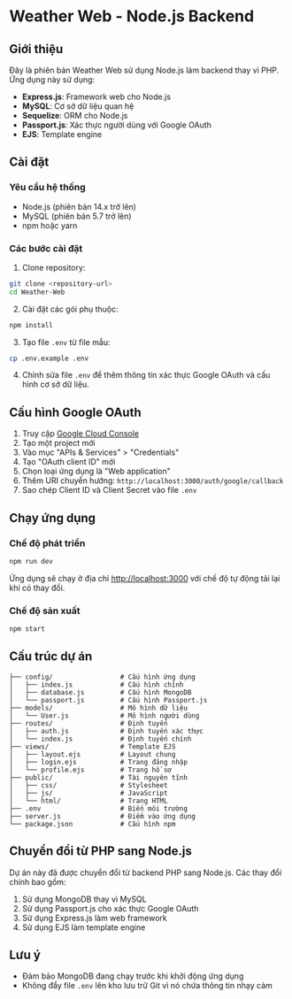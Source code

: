 # Weather Web - Node.js Backend

## Giới thiệu

Đây là phiên bản Weather Web sử dụng Node.js làm backend thay vì PHP. Ứng dụng này sử dụng:

- **Express.js**: Framework web cho Node.js
- **MySQL**: Cơ sở dữ liệu quan hệ
- **Sequelize**: ORM cho Node.js
- **Passport.js**: Xác thực người dùng với Google OAuth
- **EJS**: Template engine

## Cài đặt

### Yêu cầu hệ thống

- Node.js (phiên bản 14.x trở lên)
- MySQL (phiên bản 5.7 trở lên)
- npm hoặc yarn

### Các bước cài đặt

1. Clone repository:

```bash
git clone <repository-url>
cd Weather-Web
```

2. Cài đặt các gói phụ thuộc:

```bash
npm install
```

3. Tạo file `.env` từ file mẫu:

```bash
cp .env.example .env
```

4. Chỉnh sửa file `.env` để thêm thông tin xác thực Google OAuth và cấu hình cơ sở dữ liệu.

## Cấu hình Google OAuth

1. Truy cập [Google Cloud Console](https://console.cloud.google.com/)
2. Tạo một project mới
3. Vào mục "APIs & Services" > "Credentials"
4. Tạo "OAuth client ID" mới
5. Chọn loại ứng dụng là "Web application"
6. Thêm URI chuyển hướng: `http://localhost:3000/auth/google/callback`
7. Sao chép Client ID và Client Secret vào file `.env`

## Chạy ứng dụng

### Chế độ phát triển

```bash
npm run dev
```

Ứng dụng sẽ chạy ở địa chỉ [http://localhost:3000](http://localhost:3000) với chế độ tự động tải lại khi có thay đổi.

### Chế độ sản xuất

```bash
npm start
```

## Cấu trúc dự án

```
├── config/                 # Cấu hình ứng dụng
│   ├── index.js            # Cấu hình chính
│   ├── database.js         # Cấu hình MongoDB
│   └── passport.js         # Cấu hình Passport.js
├── models/                 # Mô hình dữ liệu
│   └── User.js             # Mô hình người dùng
├── routes/                 # Định tuyến
│   ├── auth.js             # Định tuyến xác thực
│   └── index.js            # Định tuyến chính
├── views/                  # Template EJS
│   ├── layout.ejs          # Layout chung
│   ├── login.ejs           # Trang đăng nhập
│   └── profile.ejs         # Trang hồ sơ
├── public/                 # Tài nguyên tĩnh
│   ├── css/                # Stylesheet
│   ├── js/                 # JavaScript
│   └── html/               # Trang HTML
├── .env                    # Biến môi trường
├── server.js               # Điểm vào ứng dụng
└── package.json            # Cấu hình npm
```

## Chuyển đổi từ PHP sang Node.js

Dự án này đã được chuyển đổi từ backend PHP sang Node.js. Các thay đổi chính bao gồm:

1. Sử dụng MongoDB thay vì MySQL
2. Sử dụng Passport.js cho xác thực Google OAuth
3. Sử dụng Express.js làm web framework
4. Sử dụng EJS làm template engine

## Lưu ý

- Đảm bảo MongoDB đang chạy trước khi khởi động ứng dụng
- Không đẩy file `.env` lên kho lưu trữ Git vì nó chứa thông tin nhạy cảm